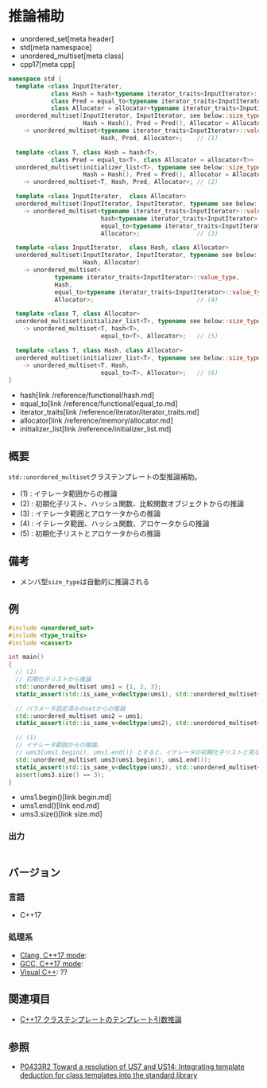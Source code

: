 # 推論補助
* unordered_set[meta header]
* std[meta namespace]
* unordered_multiset[meta class]
* cpp17[meta cpp]

```cpp
namespace std {
  template <class InputIterator,
            class Hash = hash<typename iterator_traits<InputIterator>::value_type>,
            class Pred = equal_to<typename iterator_traits<InputIterator>::value_type>,
            class Allocator = allocator<typename iterator_traits<InputIterator>::value_type>>
  unordered_multiset(InputIterator, InputIterator, see below::size_type = see below,
                     Hash = Hash(), Pred = Pred(), Allocator = Allocator())
    -> unordered_multiset<typename iterator_traits<InputIterator>::value_type,
                          Hash, Pred, Allocator>;    // (1)

  template <class T, class Hash = hash<T>,
            class Pred = equal_to<T>, class Allocator = allocator<T>>
  unordered_multiset(initializer_list<T>, typename see below::size_type = see below,
                     Hash = Hash(), Pred = Pred(), Allocator = Allocator())
    -> unordered_multiset<T, Hash, Pred, Allocator>; // (2)

  template <class InputIterator,  class Allocator>
  unordered_multiset(InputIterator, InputIterator, typename see below::size_type, Allocator)
    -> unordered_multiset<typename iterator_traits<InputIterator>::value_type,
                          hash<typename iterator_traits<InputIterator>::value_type>,
                          equal_to<typename iterator_traits<InputIterator>::value_type>,
                          Allocator>;                // (3)

  template <class InputIterator,  class Hash, class Allocator>
  unordered_multiset(InputIterator, InputIterator, typename see below::size_type,
                     Hash, Allocator)
    -> unordered_multiset<
             typename iterator_traits<InputIterator>::value_type,
             Hash,
             equal_to<typename iterator_traits<InputIterator>::value_type>,
             Allocator>;                             // (4)

  template <class T, class Allocator>
  unordered_multiset(initializer_list<T>, typename see below::size_type, Allocator)
    -> unordered_multiset<T, hash<T>,
                          equal_to<T>, Allocator>;   // (5)

  template <class T, class Hash, class Allocator>
  unordered_multiset(initializer_list<T>, typename see below::size_type, Hash, Allocator)
    -> unordered_multiset<T, Hash,
                          equal_to<T>, Allocator>;   // (6)
}
```
* hash[link /reference/functional/hash.md]
* equal_to[link /reference/functional/equal_to.md]
* iterator_traits[link /reference/iterator/iterator_traits.md]
* allocator[link /reference/memory/allocator.md]
* initializer_list[link /reference/initializer_list.md]

## 概要
`std::unordered_multiset`クラステンプレートの型推論補助。

- (1) : イテレータ範囲からの推論
- (2) : 初期化子リスト、ハッシュ関数、比較関数オブジェクトからの推論
- (3) : イテレータ範囲とアロケータからの推論
- (4) : イテレータ範囲、ハッシュ関数、アロケータからの推論
- (5) : 初期化子リストとアロケータからの推論


## 備考
- メンバ型`size_type`は自動的に推論される


## 例
```cpp example
#include <unordered_set>
#include <type_traits>
#include <cassert>

int main()
{
  // (2)
  // 初期化子リストから推論
  std::unordered_multiset ums1 = {1, 2, 3};
  static_assert(std::is_same_v<decltype(ums1), std::unordered_multiset<int>>);

  // パラメータ設定済みのsetからの推論
  std::unordered_multiset ums2 = ums1;
  static_assert(std::is_same_v<decltype(ums2), std::unordered_multiset<int>>);

  // (1)
  // イテレータ範囲からの推論。
  // ums3{ums1.begin(), ums1.end()} とすると、イテレータの初期化子リストと見なされてしまうので注意
  std::unordered_multiset ums3(ums1.begin(), ums1.end());
  static_assert(std::is_same_v<decltype(ums3), std::unordered_multiset<int>>);
  assert(ums3.size() == 3);
}
```
* ums1.begin()[link begin.md]
* ums1.end()[link end.md]
* ums3.size()[link size.md]

### 出力
```
```


## バージョン
### 言語
- C++17

### 処理系
- [Clang, C++17 mode](/implementation.md#clang):
- [GCC, C++17 mode](/implementation.md#gcc):
- [Visual C++](/implementation.md#visual_cpp): ??


## 関連項目
- [C++17 クラステンプレートのテンプレート引数推論](/lang/cpp17/type_deduction_for_class_templates.md)


## 参照
- [P0433R2 Toward a resolution of US7 and US14: Integrating template deduction for class templates into the standard library](http://www.open-std.org/jtc1/sc22/wg21/docs/papers/2017/p0433r2.html)

